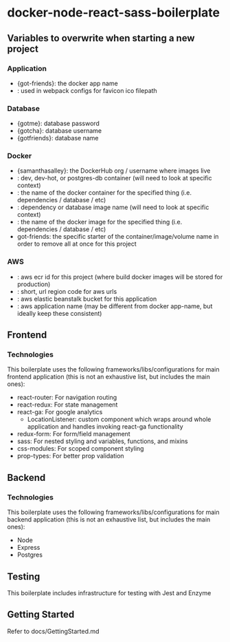 # docker-node-react-sass-boilerplate

## Variables to overwrite when starting a new project

### Application
* <app-name> {got-friends}: the docker app name
* <favicon-url>: used in webpack configs for favicon ico filepath

### Database
* <db-password> {gotme}: database password
* <db-username> {gotcha}: database username
* <db-name> {gotfriends}: database name

### Docker
* <docker-org-name> {samanthasalley}: the DockerHub org / username where images live
* <container-name>: dev, dev-hot, or postgres-db container (will need to look at specific context)
* <specific-container-name>: the name of the docker container for the specified thing (i.e. dependencies / database / etc)
* <image-name>: dependency or database image name (will need to look at specific context)
* <specific-image-name>: the name of the docker image for the specified thing (i.e. dependencies / database / etc)
* got-friends: the specific starter of the container/image/volume name in order to remove all at once for this project

### AWS
* <aws-ecr>: aws ecr id for this project (where build docker images will be stored for production)
* <aws-region>: short, url region code for aws urls
* <eb-bucket>: aws elastic beanstalk bucket for this application
* <aws-app-name>: aws application name (may be different from docker app-name, but ideally keep these consistent)

## Frontend

### Technologies

This boilerplate uses the following frameworks/libs/configurations for main frontend application (this is not an exhaustive list, but includes the main ones):
* react-router: For navigation routing
* react-redux: For state management
* react-ga: For google analytics
  * LocationListener: custom component which wraps around whole application and handles invoking react-ga functionality
* redux-form: For form/field management
* sass: For nested styling and variables, functions, and mixins
* css-modules: For scoped component styling
* prop-types: For better prop validation

## Backend

### Technologies

This boilerplate uses the following frameworks/libs/configurations for main backend application (this is not an exhaustive list, but includes the main ones):
* Node
* Express
* Postgres

## Testing

This boilerplate includes infrastructure for testing with Jest and Enzyme

## Getting Started

Refer to docs/GettingStarted.md